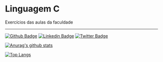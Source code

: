 # Linguagem C
 Exercícios das aulas da faculdade


---
[![Github Badge](https://img.shields.io/badge/-Github-000?style=flat-square&logo=Github&logoColor=white&link=https://github.com/fagnerpsantos)]([https://github.com/fagnerpsantos](https://github.com/mateusvdcastro))
[![Linkedin Badge](https://img.shields.io/badge/-LinkedIn-blue?style=flat-square&logo=Linkedin&logoColor=white&link=https://www.linkedin.com/in/fagnerpsantos/)](https://www.linkedin.com/in/mateus-vespasiano-de-castro/)
[![Twitter Badge](https://img.shields.io/badge/-Twitter-1ca0f1?style=flat-square&labelColor=1ca0f1&logo=twitter&logoColor=white&link=https://twitter.com/fagnerpsantos)](https://www.linkedin.com/in/mateus-vespasiano-de-castro/)


[![Anurag's github stats](https://github-readme-stats.vercel.app/api?username=mateusvdcastro)](https://github.com/mateusvdcastro)

[![Top Langs](https://github-readme-stats.vercel.app/api/top-langs/?username=mateusvdcastro&layout=compact)](https://github.com/mateusvdcastro)

